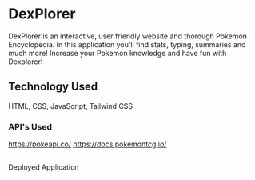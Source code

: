 # DexPlorer
DexPlorer is an interactive, user friendly website and thorough Pokemon Encyclopedia.
In this application you'll find stats, typing, summaries and much more!
Increase your Pokemon knowledge and have fun with Dexplorer!
## Technology Used
HTML, CSS, JavaScript, Tailwind CSS
### API's Used
https://pokeapi.co/
https://docs.pokemontcg.io/
## 
Deployed Application
